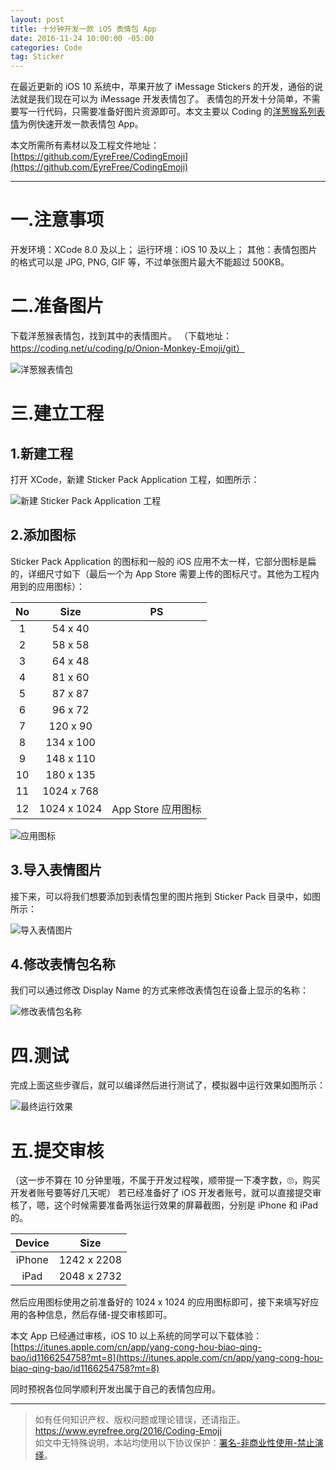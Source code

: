 ```yaml
---
layout: post
title: 十分钟开发一款 iOS 表情包 App
date: 2016-11-24 10:00:00 -05:00
categories: Code
tag: Sticker
---
```


在最近更新的 iOS 10 系统中，苹果开放了 iMessage Stickers 的开发，通俗的说法就是我们现在可以为 iMessage 开发表情包了。
表情包的开发十分简单，不需要写一行代码，只需要准备好图片资源即可。本文主要以 Coding 的[洋葱猴系列表情](https://coding.net/u/coding/p/Onion-Monkey-Emoji/git)为例快速开发一款表情包 App。

本文所需所有素材以及工程文件地址：  
[https://github.com/EyreFree/CodingEmoji](https://github.com/EyreFree/CodingEmoji)

---
# 一.注意事项
开发环境：XCode 8.0 及以上；
运行环境：iOS 10 及以上；
其他：表情包图片的格式可以是 JPG, PNG, GIF 等，不过单张图片最大不能超过 500KB。

# 二.准备图片
下载洋葱猴表情包，找到其中的表情图片。
（下载地址：https://coding.net/u/coding/p/Onion-Monkey-Emoji/git）

![洋葱猴表情包](/images/2016/Coding-Emoji/1.png)

# 三.建立工程
## 1.新建工程
打开 XCode，新建 Sticker Pack Application 工程，如图所示：

![新建 Sticker Pack Application 工程](/images/2016/Coding-Emoji/2.png)

## 2.添加图标
Sticker Pack Application 的图标和一般的 iOS 应用不太一样，它部分图标是扁的，详细尺寸如下（最后一个为 App Store 需要上传的图标尺寸。其他为工程内用到的应用图标）：

| No | Size | PS |
|:---:|:-------------:|:-----:|
| 1 | 54 x 40 ||
| 2 | 58 x 58 ||
| 3 | 64 x 48 ||
| 4 | 81 x 60 ||
| 5 | 87 x 87 ||
| 6 | 96 x 72 ||
| 7 | 120 x 90 ||
| 8 | 134 x 100 ||
| 9 | 148 x 110 ||
| 10 | 180 x 135 ||
| 11 | 1024 x 768 ||
| 12 | 1024 x 1024 | App Store 应用图标 |

![应用图标](/images/2016/Coding-Emoji/3.png)

## 3.导入表情图片
接下来，可以将我们想要添加到表情包里的图片拖到 Sticker Pack 目录中，如图所示：

![导入表情图片](/images/2016/Coding-Emoji/4.png)

## 4.修改表情包名称
我们可以通过修改 Display Name 的方式来修改表情包在设备上显示的名称：

![修改表情包名称](/images/2016/Coding-Emoji/5.png)

# 四.测试
完成上面这些步骤后，就可以编译然后进行测试了，模拟器中运行效果如图所示：

![最终运行效果](/images/2016/Coding-Emoji/6.png)

# 五.提交审核
（这一步不算在 10 分钟里哦，不属于开发过程唉，顺带提一下凑字数，🙄，购买开发者账号要等好几天呢）
若已经准备好了 iOS 开发者账号，就可以直接提交审核了，嗯，这个时候需要准备两张运行效果的屏幕截图，分别是 iPhone 和 iPad 的。

| Device | Size |
|:---:|:-------------:|
| iPhone | 1242 x 2208 |
| iPad | 2048 x 2732 |

然后应用图标使用之前准备好的 1024 x 1024 的应用图标即可，接下来填写好应用的各种信息，然后存储-提交审核即可。

本文 App 已经通过审核，iOS 10 以上系统的同学可以下载体验：
[https://itunes.apple.com/cn/app/yang-cong-hou-biao-qing-bao/id1166254758?mt=8](https://itunes.apple.com/cn/app/yang-cong-hou-biao-qing-bao/id1166254758?mt=8)

同时预祝各位同学顺利开发出属于自己的表情包应用。

---

> 如有任何知识产权、版权问题或理论错误，还请指正。   
> https://www.eyrefree.org/2016/Coding-Emoji   
> 如文中无特殊说明，本站均使用以下协议保护：[署名-非商业性使用-禁止演绎](http://creativecommons.org/licenses/by-nc-nd/3.0/cn/)。   
